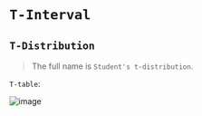 # `T-Interval`


## `T-Distribution`
> The full name is `Student's t-distribution`.

`T-table`:

![image](https://user-images.githubusercontent.com/14041622/45141390-51573980-b1e8-11e8-9c62-09c613cccf7e.png)
